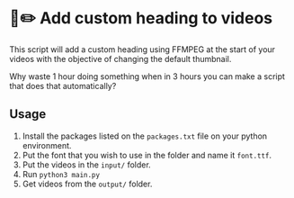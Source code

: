 # 🎥✏️ Add custom heading to videos

This script will add a custom heading using FFMPEG at the start of your videos with the objective of changing the default thumbnail.

Why waste 1 hour doing something when in 3 hours you can make a script that does that automatically? 

## Usage

1) Install the packages listed on the `packages.txt` file on your python environment.
2) Put the font that you wish to use in the folder and name it `font.ttf`.
2) Put the videos in the `input/` folder.
3) Run ```python3 main.py```
4) Get videos from the `output/` folder.
